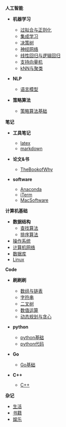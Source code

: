 **人工智能**

* **机器学习**
  * [过拟合与正则化](/人工智能/机器学习/过拟合与正则化.md)
  * [集成学习](/人工智能/机器学习/集成学习.md)
  * [决策树](/人工智能/机器学习/决策树.md)
  * [神经网络](/人工智能/机器学习/神经网络.md)
  * [线性回归与逻辑回归](/人工智能/机器学习/线性回归与逻辑回归.md)
  * [支持向量机](/人工智能/机器学习/支持向量机.md)
  * [kNN与聚类](/人工智能/机器学习/kNN与聚类.md)

* **NLP**
  * [语言模型](/人工智能/NLP/语言模型.md)

* **策略算法**
  * [策略算法基础](/人工智能/策略算法/策略算法基础.md)

**笔记**


* **工具笔记**
  * [latex](/Note/工具笔记/LaTex.md)
  * [markdown](/Note/工具笔记/markdown.md)

* **论文&书**
  * [TheBookofWhy](/Note/论文&书/TheBookofWhy.md)

* **software**
  * [Anaconda](/Note/software/Anaconda.md)
  * [iTerm](/Note/software/iTerm.md)
  * [MacSoftware](/Note/software/MacSoftware.md)

**计算机基础**


  * **数据结构**
    * [查找算法](/计算机基础/数据结构/查找算法.md)
    * [排序算法](/计算机基础/数据结构/排序算法.md)
  * [操作系统](/计算机基础/操作系统.md)
  * [计算机网络](/计算机基础/网络.md)
  * [数据库](/计算机基础/数据库.md)
  * [Linux](/计算机基础/Linux.md)

**Code**

* **刷刷刷**
  * [数组与链表](/Code/刷刷刷/数组与链表.md)
  * [字符串](/Code/刷刷刷/字符串.md)
  * [二叉树](/Code/刷刷刷/二叉树.md)
  * [数值运算](/Code/刷刷刷/数值运算.md)
  * [动态规划与贪心](/Code/刷刷刷/动态规划与贪心.md)

* **python**
  * [python基础](/Code/python/python基础.md)
  * [python代码](/Code/python/python代码.md)

* **Go**
  * [Go基础](/Code/Go/Go基础.md)

* **C++**
  * [C++](/Code/C++/C++基础.md)

**杂记**

  * [生活](/杂记/生活.md)
  * [书籍](/杂记/书籍.md)
  * [娱乐](/杂记/娱乐.md)
